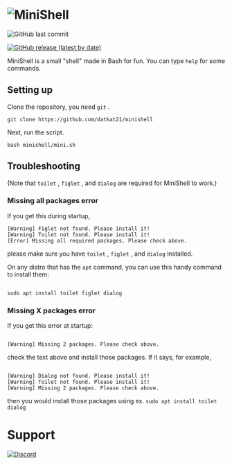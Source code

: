 # ![MiniShell](./logo.svg)

![GitHub last commit](https://img.shields.io/github/last-commit/datkat21/minishell?style=flat-square)

[![GitHub release (latest by date)](https://img.shields.io/github/v/release/datkat21/minishell?style=flat-square)](https://github.com/coconutteamdev/minishell/releases)

MiniShell is a small "shell" made in Bash for fun.
You can type `help` for some commands.

## Setting up

Clone the repository, you need `git` .

``` 
git clone https://github.com/datkat21/minishell
```

Next, run the script.

``` 
bash minishell/mini.sh
```

## Troubleshooting

(Note that `toilet` , `figlet` , and `dialog` are required for MiniShell to work.)

### Missing all packages error

If you get this during startup, 

```[Warning] Dialog not found. Please install it!
[Warning] Figlet not found. Please install it!
[Warning] Toilet not found. Please install it!
[Error] Missing all required packages. Please check above.

``` 

please make sure you have `toilet` , `figlet` , and `dialog` installed.

On any distro that has the `apt` command, you can use this handy command to install them:

```

sudo apt install toilet figlet dialog

``` 

### Missing X packages error

If you get this error at startup:

```

[Warning] Missing 2 packages. Please check above.

``` 

check the text above and install those packages. If it says, for example, 

```

[Warning] Dialog not found. Please install it!
[Warning] Toilet not found. Please install it!
[Warning] Missing 2 packages. Please check above.
```

then you would install those packages using ex. `sudo apt install toilet dialog`

# Support

[![Discord](https://img.shields.io/discord/507735969731182592?style=flat-square)](https://discord.gg/KgQGXEGHDE)
